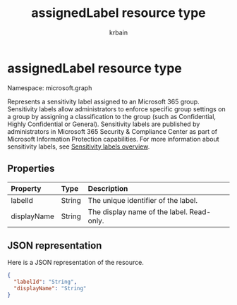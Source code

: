﻿---
title: "assignedLabel resource type"
description: "Represents a sensitivity label assigned to an Microsoft 365 group."
localization_priority: Normal
author: "krbain"
ms.prod: "groups"
doc_type: resourcePageType
---

# assignedLabel resource type

Namespace: microsoft.graph

Represents a sensitivity label assigned to an Microsoft 365 group. Sensitivity labels allow administrators to enforce specific group settings on a group by assigning a classification to the group (such as Confidential, Highly Confidential or General). Sensitivity labels are published by administrators in Microsoft 365 Security & Compliance Center as part of Microsoft Information Protection capabilities. For more information about sensitivity labels, see [Sensitivity labels overview](/microsoft-365/compliance/sensitivity-labels?view=o365-worldwide).

## Properties

| Property    | Type   | Description                               |
| :---------- | :----- | :---------------------------------------- |
| labelId     | String | The unique identifier of the label.       |
| displayName | String | The display name of the label. Read-only. |

## JSON representation

Here is a JSON representation of the resource.

<!-- {
  "blockType": "resource",
  "optionalProperties": [
  ],
  "@odata.type": "microsoft.graph.assignedLabel"
}-->

```json
{
  "labelId": "String",
  "displayName": "String"
}
```

<!-- uuid: 8fcb5dbc-d5aa-4681-8e31-b001d5168d79
2015-10-25 14:57:30 UTC -->

<!--
{
  "type": "#page.annotation",
  "description": "assignedLabel resource",
  "keywords": "",
  "section": "documentation",
  "tocPath": "",
  "suppressions": []
}
-->